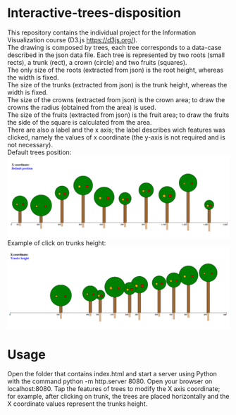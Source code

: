 # Interactive-trees-disposition
This repository contains the individual project for the Information Visualization course (D3.js https://d3js.org/).<br>
The drawing is composed by trees, each tree corresponds to a data-case described in the json data file.
Each tree is represented by two roots (small rects), a trunk (rect), a crown (circle) and two fruits (squares).<br>
The only size of the roots (extracted from json) is the root height, whereas the width is fixed.<br>
The size of the trunks (extracted from json) is the trunk height, whereas the width is fixed.<br>
The size of the crowns (extracted from json) is the crown area; to draw the crowns the radius (obtained from the area) is used.<br>
The size of the fruits (extracted from json) is the fruit area; to draw the fruits the side of the square is calculated from the area.<br>
There are also a label and the x axis; the label describes wich features was clicked, namely the values of x coordinate (the y-axis is not required and is not necessary).<br>
Default trees position:<br>
![picture](DefaultPosition.PNG)<br>
Example of click on trunks height: <br>
![picture](AfterClicking.PNG)
# Usage
Open the folder that contains index.html and start a server using Python with the command python -m http.server 8080. 
Open your browser on localhost:8080. 
Tap the features of trees to modify the X axis coordinate; for example, after clicking on trunk, the trees are placed horizontally and 
the X coordinate values represent the trunks height.
